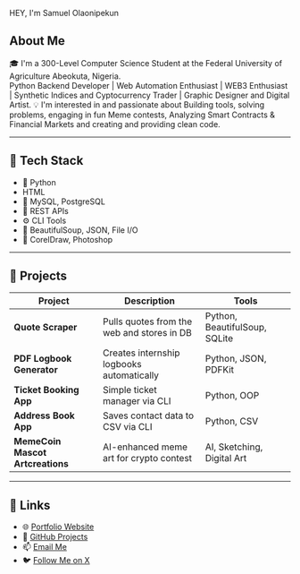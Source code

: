 HEY, I'm Samuel Olaonipekun

## About Me 
🎓 I'm a 300-Level Computer Science Student at the Federal University of Agriculture Abeokuta, Nigeria.  
Python Backend Developer | Web Automation Enthusiast | WEB3 Enthusiast | Synthetic Indices and Cyptocurrency Trader | Graphic Designer and Digital Artist.
💡 I'm interested in and passionate about Building tools, solving problems, engaging in fun Meme contests, Analyzing Smart Contracts & Financial Markets and creating and providing clean code.

---

## 🥇 Tech Stack
- 🐍 Python
- HTML
- 🧱 MySQL, PostgreSQL
- 🔄 REST APIs
- ⚙️ CLI Tools
- 🧪 BeautifulSoup, JSON, File I/O
- 🎨 CorelDraw, Photoshop


---

## 🚀 Projects

| Project | Description | Tools |
|--------|-------------|-------|
| **Quote Scraper** | Pulls quotes from the web and stores in DB | Python, BeautifulSoup, SQLite |
| **PDF Logbook Generator** | Creates internship logbooks automatically | Python, JSON, PDFKit |
| **Ticket Booking App** | Simple ticket manager via CLI | Python, OOP |
| **Address Book App** | Saves contact data to CSV via CLI | Python, CSV |
| **MemeCoin Mascot Artcreations** | AI-enhanced meme art for crypto contest | AI, Sketching, Digital Art |

---

## 🔗 Links
- 🌐 [Portfolio Website](https://yourportfolio.vercel.app)
- 🐙 [GitHub Projects](https://github.com/Donsirmuel)
- 📫 [Email Me](mailto:samuelolaonipekun050@gmail.com)
- 🐦 [Follow Me on X](https://x.com/_donsirmuel)
